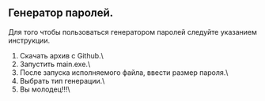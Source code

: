 ## Генератор паролей.
Для того чтобы пользоваться генератором паролей следуйте указанием инструкции.
1) Скачать архив с Github.\
2) Запустить main.exe.\
3) После запуска исполняемого файла, ввести размер пароля.\
4) Выбрать тип генерации.\
5) Вы молодец!!!\